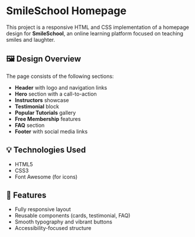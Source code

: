 # SmileSchool Homepage

This project is a responsive HTML and CSS implementation of a homepage design for **SmileSchool**, an online learning platform focused on teaching smiles and laughter.

## 🖼️ Design Overview

The page consists of the following sections:

- **Header** with logo and navigation links
- **Hero** section with a call-to-action
- **Instructors** showcase
- **Testimonial** block
- **Popular Tutorials** gallery
- **Free Membership** features
- **FAQ** section
- **Footer** with social media links

## 💡 Technologies Used

- HTML5
- CSS3
- Font Awesome (for icons)

## 🎨 Features

- Fully responsive layout
- Reusable components (cards, testimonial, FAQ)
- Smooth typography and vibrant buttons
- Accessibility-focused structure
